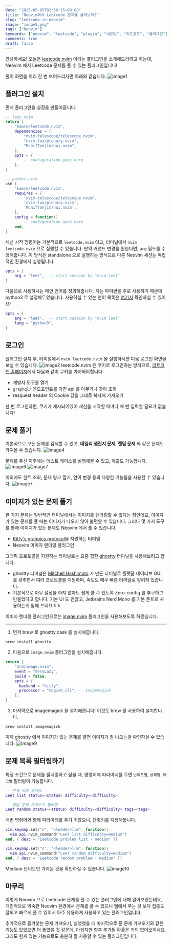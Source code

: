 ```yaml
---
date: "2025-05-05T02:50:15+09:00"
title: "Neovim에서 Leetcode 문제를 풀어보자!"
slug: "leetcode-in-neovim"
image: "image5.png"
tags: ["Neovim"]
keywords: ["neovim", "leetcode", "plugin", "네오빔", "리트코드", "플러그인"]
comments: true
draft: false
---
```


안녕하세요! 오늘은 [leetcode.nvim](https://github.com/kawre/leetcode.nvim/issues) 이라는 플러그인을 소개해드리려고 하는데, Neovim 에서 Leetcode 문제를 풀 수 있는 플러그인입니다!

풀이 화면을 미리 한 번 보여드리자면 아래와 같습니다.
![image1](image1.png)

## 플러그인 설치

먼저 플러그인을 설정을 만들어줍니다.

```lua
-- lazy.nvim
return {
    "kawre/leetcode.nvim",
    dependencies = {
        "nvim-telescope/telescope.nvim",
        "nvim-lua/plenary.nvim",
        "MunifTanjim/nui.nvim",
    },
    opts = {
        -- configuration goes here
    },
}

-- packer.nvim
use {
    'kawre/leetcode.nvim',
    requires = {
        'nvim-telescope/telescope.nvim',
        'nvim-lua/plenary.nvim',
        'MunifTanjim/nui.nvim',
    },
    config = function()
        -- configuration goes here
    end,
}
```

세션 시작 명령어는 기본적으로 `leetcode.nvim` 이고, 터미널에서 `nvim leetcode.nvim` 으로 실행할 수 있습니다.
만약 커맨드 변경을 원한다면, `arg` 필드를 수정해줍니다. 이 방식은 standalone 으로 실행하는 방식으로 다른 Neovim 세션는 독립적인 환경에서 실행됩니다.

```lua
opts = {
    arg = "leet",  -- start session by "nvim leet"
}
```

다음으로 사용하시는 메인 언어를 정의해줍니다. 저는 파이썬을 주로 사용하기 때문에 python3 로 설정해두었습니다. 사용하실 수 있는 언어 목록은 [여기서](https://github.com/kawre/leetcode.nvim?tab=readme-ov-file#lang) 확인하실 수 있어요!

```lua
opts = {
    arg = "leet",  -- start session by "nvim leet"
    lang = "python3",
}
```

## 로그인

플러그인 설치 후, 터미널에서 `nvim leetcode.nvim` 을 실행하시면 다음 로그인 화면을 보실 수 있습니다.
![image2](image2.png)
leetcode.nvim 은 쿠키로 로그인하는 방식으로, [리트코드 홈페이지](https://leetcode.com/)에서 다음과 같이 쿠키를 가져와야합니다.

- 개발자 도구를 열기
- `graphql/` 엔드포인트를 가진 api 를 아무거나 찾아 조회
- resquest header 의 Cookie 값을 그대로 복사해 가져오기

한 번 로그인하면, 쿠키가 캐시되어있어 세션을 시작할 때마다 매 번 입력할 필요가 없습니다!

## 문제 풀기

기본적으로 모든 문제를 검색할 수 있고, **데일리 챌린지 문제**, **랜덤 문제** 와 같은 문제도 가져올 수 있습니다.
![image4](image4.png)

문제를 푸신 이후에는 테스트 케이스를 실행해볼 수 있고, 제출도 가능합니다.
![image6](image6.png)
![image7](image7.png)

이외에도 힌트 조회, 문제 링크 열기, 언어 변경 등의 다양한 기능들을 사용할 수 있습니다.
![image7](image8.png)

## 이미지가 있는 문제 풀기

한 가지 문제는 일반적인 터미널에서는 이미지를 렌더링할 수 없다는 점인데요, 이미지가 있는 문제를 풀 때는 이미지가 나오지 않아 불편할 수 있습니다.
그러나 몇 가지 도구를 통해 이미지가 있는 문제도 Neovim 에서 풀 수 있습니다.
- [Kitty's grahpics protocol](https://sw.kovidgoyal.net/kitty/graphics-protocol/)을 지원하는 터미널
- Neovim 이미지 렌더링 플러그인

그래픽 프로토콜을 지원하는 터미널로는 요즘 힙한 [ghostty](https://github.com/ghostty-org/ghostty) 터미널을 사용해보려고 합니다.
- ghostty 터미널은 [Mitchell Hashimoto](https://github.com/mitchellh) 가 만든 터미널로 플랫폼 네이티브 GUI 를 갖추면서 여러 프로토콜을 지원하며, 속도도 매우 빠른 터미널로 알려져 있습니다.
- 기본적으로 아무 설정을 하지 않아도 쉽게 쓸 수 있도록 Zero-config 를 추구하고 만들었다고 합니다. 기본 UI 도 괜찮고, Jetbrains Nerd Mono 를 기본 폰트로 사용하는게 맘에 드네요ㅎㅎ

이미지 렌더링 플러그인으로는 [image.nvim](https://github.com/3rd/image.nvim) 플러그인을 사용해보도록 하겠습니다.

---

1. 먼저 brew 로 ghostty cask 를 설치해줍니다.

```text
brew install ghostty
```

2. 다음으로 `image.nvim` 플러그인을 설치해줍니다.

```lua
return {
	"3rd/image.nvim",
    event = "VeryLazy",
    build = false,
    opts = {
      backend = "kitty",
      processor = "magick_cli", -- ImageMagick
    },
}
```

3. 마지막으로 imagemagick 을 설치해줍니다! 이것도 brew 를 사용하여 설치합니다.

```text
brew install imagemagick
```

이제 ghostty 에서 이미지가 있는 문제를 열면 이미지가 잘 나오는걸 확인하실 수 있습니다.
![image9](image9.png)

## 문제 목록 필터링하기

특정 조건으로 문제를 필터링하고 싶을 때, 명령어에 파라미터를 주면 `난이도별`, `상태별`, `태그별` 필터링이 가능합니다.

```lua
-- 문제 목록 필터링
Leet list status=<status> difficulty=<difficulty>

-- 랜덤 문제 가져오기 필터링
Leet random status=<status> difficulty=<difficulty> tags=<tags>
```

매번 명령어와 함께 파라미터를 주기 귀찮으니, 단축키를 지정해둡니다.

```lua
vim.keymap.set("n", "<leader>llm", function()
  vim.api.nvim_command("Leet list difficulty=medium")
end, { desc = "Leetcode problem list - medium" })

vim.keymap.set("n", "<leader>lrm", function()
  vim.api.nvim_command("Leet random difficulty=medium")
end, { desc = "Leetcode random problem - medium" })
```

Medium 난이도만 가져온 것을 확인하실 수 있습니다.
![image10](image10.png)

## 마무리

이렇게 Neovim 으로 Leetcode 문제를 풀 수 있는 플러그인에 대해 알아보았는데요, 개인적으로 익숙한 Neovim 환경에서 문제를 풀 수 있으니 웹에서 푸는 것 보다 집중도 잘되고 빠르게 풀 수 있어서 아주 유용하게 사용하고 있는 플러그인입니다.

추가적으로 즐겨찾는 문제 가져오기, 실행했을 때 마지막으로 푼 문제 가져오기와 같은 기능도 있었으면 더 좋았을 것 같은데, 아쉽지만 향후 추가될 확률은 거의 없어보이네요. 그래도 현재 있는 기능으로도 충분히 잘 사용할 수 있는 플러그인입니다.

